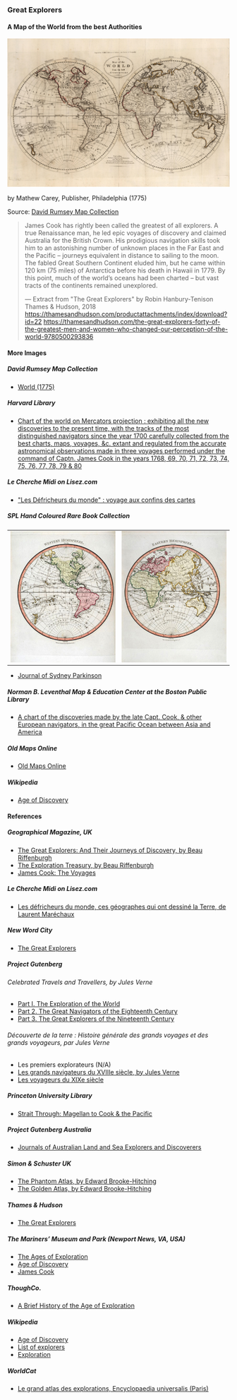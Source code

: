 ### Great Explorers

#### A Map of the World from the best Authorities

![A Map of the World from the best Authorities](pictures/15x10cm-world-map-from-best-authorities.jpg)

by Mathew Carey, Publisher, Philadelphia (1775)

Source: [David Rumsey Map Collection](https://www.davidrumsey.com/luna/servlet/detail/RUMSEY~8~1~238985~5512172:A-Map-of-the-World-from-the-best-Au)

> James Cook has rightly been called the greatest of all explorers.
> A true Renaissance man, he led epic voyages of discovery and claimed
> Australia for the British Crown. His prodigious navigation skills took
> him to an astonishing number of unknown places in the Far East and the
> Pacific – journeys equivalent in distance to sailing to the moon. The
> fabled Great Southern Continent eluded him, but he came within 120 km
> (75 miles) of Antarctica before his death in Hawaii in 1779. By this point,
> much of the world’s oceans had been charted – but vast tracts of the
> continents remained unexplored.
>
> — Extract from "The Great Explorers" by Robin Hanbury-Tenison
> Thames & Hudson, 2018
> https://thamesandhudson.com/productattachments/index/download?id=22
> https://thamesandhudson.com/the-great-explorers-forty-of-the-greatest-men-and-women-who-changed-our-perception-of-the-world-9780500293836

#### More Images

##### David Rumsey Map Collection

* [World (1775)](https://www.davidrumsey.com/luna/servlet/detail/RUMSEY~8~1~29114~112049:World-)

##### Harvard Library

* [Chart of the world on Mercators projection : exhibiting all the new discoveries to the present time, with the tracks of the most distinguished navigators since the year 1700 carefully collected from the best charts, maps, voyages, &c. extant and regulated from the accurate astronomical observations made in three voyages performed under the command of Captn. James Cook in the years 1768, 69, 70, 71, 72, 73, 74, 75, 76, 77, 78, 79 & 80](https://iiif.lib.harvard.edu/manifests/view/ids:10977369)

##### Le Cherche Midi on Lisez.com

* ["Les Défricheurs du monde" : voyage aux confins des cartes](https://www.lisez.com/actualites/les-defricheurs-du-monde-voyage-aux-confins-des-cartes/1938)

##### SPL Hand Coloured Rare Book Collection

|||
|---|---|
| ![Western Hemisphere](pictures/sydney-parkinson-journal-003.jpg)|![Eastern Hemisphere](pictures/sydney-parkinson-journal-002.jpg) |

* [Journal of Sydney Parkinson](http://www.splrarebooks.com/collection/view/a-journal-of-a-voyage-to-the-south-seas-in-his-majestys-ship-the-endeavour-)

##### Norman B. Leventhal Map & Education Center at the Boston Public Library

* [A chart of the discoveries made by the late Capt. Cook, & other European navigators, in the great Pacific Ocean between Asia and America](https://collections.leventhalmap.org/search/commonwealth:kk91fr50t)

##### Old Maps Online

* [Old Maps Online](https://www.oldmapsonline.org/)

##### Wikipedia

* [Age of Discovery](https://en.wikipedia.org/wiki/Age_of_Discovery)

#### References

##### Geographical Magazine, UK

* [The Great Explorers: And Their Journeys of Discovery, by Beau Riffenburgh](https://geographical.co.uk/reviews/books/item/2691-the-great-explorers-and-their-journeys-of-discovery)
* [The Exploration Treasury, by Beau Riffenburgh](https://geographical.co.uk/reviews/books/item/2226-the-exploration-treasury-by-beau-riffenburgh)
* [James Cook: The Voyages](https://geographical.co.uk/reviews/exhibitions/item/2726-james-cook-the-voyages)

##### Le Cherche Midi on Lisez.com

* [Les défricheurs du monde, ces géographes qui ont dessiné la Terre, de Laurent Maréchaux](https://www.lisez.com/livre-grand-format/les-defricheurs-du-monde/9782749163956)

##### New Word City

* [The Great Explorers](http://www.newwordcity.com/books/biographies/the-great-explorers/)

##### Project Gutenberg

###### Celebrated Travels and Travellers, by Jules Verne

* [Part I. The Exploration of the World](https://www.gutenberg.org/files/24777/24777-h/24777-h.htm)
* [Part 2. The Great Navigators of the Eighteenth Century](https://www.gutenberg.org/files/25784/25784-h/25784-h.htm)
* [Part 3. The Great Explorers of the Nineteenth Century](https://www.gutenberg.org/files/26658/26658-h/26658-h.htm)

###### Découverte de la terre : Histoire générale des grands voyages et des grands voyageurs, par Jules Verne

* Les premiers explorateurs (N/A)
* [Les grands navigateurs du XVIIIe siècle, by Jules Verne](https://www.gutenberg.org/files/55869/55869-h/55869-h.htm)
* [Les voyageurs du XIXe siècle](https://www.gutenberg.org/files/53439/53439-h/53439-h.htm)

##### Princeton University Library

* [Strait Through: Magellan to Cook & the Pacific](https://lib-dbserver.princeton.edu/visual_materials/maps/websites/pacific/contents.html)

##### Project Gutenberg Australia

* [Journals of Australian Land and Sea Explorers and Discoverers](http://gutenberg.net.au/explorers-journals.html)

##### Simon & Schuster UK

* [The Phantom Atlas, by Edward Brooke-Hitching](https://www.simonandschuster.co.uk/books/The-Phantom-Atlas/Edward-Brooke-Hitching/9781471159459)
* [The Golden Atlas, by Edward Brooke-Hitching](https://www.simonandschuster.co.uk/books/The-Golden-Atlas/Edward-Brooke-Hitching/9781471166822)

##### Thames & Hudson

* [The Great Explorers](https://thamesandhudson.com/the-great-explorers-forty-of-the-greatest-men-and-women-who-changed-our-perception-of-the-world-9780500293836)

##### The Mariners’ Museum and Park (Newport News, VA, USA)

* [The Ages of Exploration](https://exploration.marinersmuseum.org/)
* [Age of Discovery](https://exploration.marinersmuseum.org/type/age-of-discovery/)
* [James Cook](https://exploration.marinersmuseum.org/subject/james-cook/)

##### ThoughCo.

* [A Brief History of the Age of Exploration](https://www.thoughtco.com/age-of-exploration-1435006)

##### Wikipedia

* [Age of Discovery](https://en.wikipedia.org/wiki/Age_of_Discovery)
* [List of explorers](https://en.wikipedia.org/wiki/List_of_explorers)
* [Exploration](https://en.wikipedia.org/wiki/Exploration)

##### WorldCat

* [Le grand atlas des explorations, Encyclopaedia universalis (Paris)](https://www.worldcat.org/title/grand-atlas-des-explorations/oclc/999776317)

